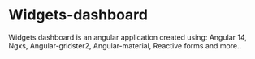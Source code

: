 # Widgets-dashboard
Widgets dashboard is an angular application created using: Angular 14, Ngxs, Angular-gridster2, Angular-material, Reactive forms and more..
